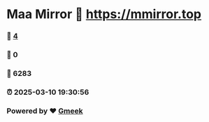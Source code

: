 # Maa Mirror :link: https://mmirror.top 
### :page_facing_up: [4](https://mmirror.top/tag.html) 
### :speech_balloon: 0 
### :hibiscus: 6283 
### :alarm_clock: 2025-03-10 19:30:56 
### Powered by :heart: [Gmeek](https://github.com/Meekdai/Gmeek)
